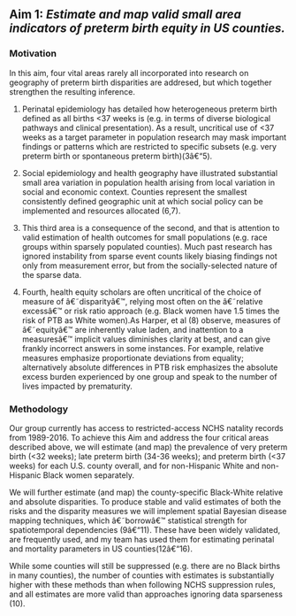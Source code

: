 **Aim 1:** ***Estimate*** *and map valid small area indicators of preterm birth equity in US counties.*
-------------------------------------------------------------------------------------------------------

### Motivation

In this aim, four vital areas rarely all incorporated into research on
geography of preterm birth disparities are addresed, but which together
strengthen the resulting inference.

1.  Perinatal epidemiology has detailed how heterogeneous preterm birth
    defined as all births &lt;37 weeks is (e.g. in terms of diverse
    biological pathways and clinical presentation). As a result,
    uncritical use of &lt;37 weeks as a target parameter in population
    research may mask important findings or patterns which are
    restricted to specific subsets (e.g. very preterm birth or
    spontaneous preterm birth)(3â€“5).

2.  Social epidemiology and health geography have illustrated
    substantial small area variation in population health arising from
    local variation in social and economic context. Counties represent
    the smallest consistently defined geographic unit at which social
    policy can be implemented and resources allocated (6,7).

3.  This third area is a consequence of the second, and that is
    attention to valid estimation of health outcomes for small
    populations (e.g. race groups within sparsely populated counties).
    Much past research has ignored instability from sparse event counts
    likely biasing findings not only from measurement error, but from
    the socially-selected nature of the sparse data.

4.  Fourth, health equity scholars are often uncritical of the choice of
    measure of â€˜disparityâ€™, relying most often on the â€˜relative
    excessâ€™ or risk ratio approach (e.g. Black women have 1.5 times
    the risk of PTB as White women).As Harper, et al (8) observe,
    measures of â€˜equityâ€™ are inherently value laden, and inattention
    to a measuresâ€™ implicit values diminishes clarity at best, and can
    give frankly incorrect answers in some instances. For example,
    relative measures emphasize proportionate deviations from equality;
    alternatively absolute differences in PTB risk emphasizes the
    absolute excess burden experienced by one group and speak to the
    number of lives impacted by prematurity.

### Methodology

Our group currently has access to restricted-access NCHS natality
records from 1989-2016. To achieve this Aim and address the four
critical areas described above, we will estimate (and map) the
prevalence of very preterm birth (&lt;32 weeks); late preterm birth
(34-36 weeks); and preterm birth (&lt;37 weeks) for each U.S. county
overall, and for non-Hispanic White and non-Hispanic Black women
separately.

We will further estimate (and map) the county-specific Black-White
relative and absolute disparities. To produce stable and valid estimates
of both the risks and the disparity measures we will implement spatial
Bayesian disease mapping techniques, which â€˜borrowâ€™ statistical
strength for spatiotemporal dependencies (9â€“11). These have been
widely validated, are frequently used, and my team has used them for
estimating perinatal and mortality parameters in US counties(12â€“16).

While some counties will still be suppressed (e.g. there are no Black
births in many counties), the number of counties with estimates is
substantially higher with these methods than when following NCHS
suppression rules, and all estimates are more valid than approaches
ignoring data sparseness (10).
